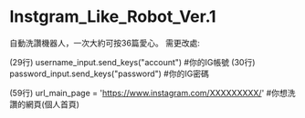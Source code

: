 # Instgram_Like_Robot_Ver.1

自動洗讚機器人，一次大約可按36篇愛心。
需更改處: 

(29行) username_input.send_keys("account")    #你的IG帳號
(30行) password_input.send_keys("password")   #你的IG密碼

(59行) url_main_page = 'https://www.instagram.com/XXXXXXXXX/'   #你想洗讚的網頁(個人首頁)


